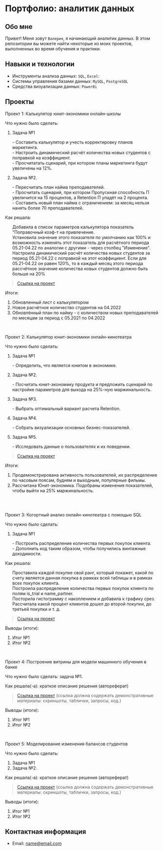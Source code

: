 # Портфолио: аналитик данных

## Обо мне 

Привет! Меня зовут ``Валерия``, я начинающий аналитик данных. 
В этом репозитории вы можете найти некоторые из моих проектов, выполненных во время обучения и практики.
<br>

## Навыки и технологии
- Инструменты анализа данных: ``SQL``, ``Excel``:  
- Системы управления базами данных: ``MySQL``, ``PostgreSQL``
- Средства визуализации данных: ``PowerBi``



## Проекты
<p> Проект 1: Калькулятор юнит-экономики онлайн-школы</p>
<p>Что нужно было сделать:<p>
<ol>
  <li>Задача №1</li>
  <p>- Составить калькулятор и учесть корректировку планов маркетинга.<br>
     - Настроить динамический расчёт количества новых студентов с поправкой на коэффициент.<br>
     - Просчитатать сценарий, при котором планы маркетинга будут увеличены на 12%.</p>

  <li>Задача №2.</li>
  <p>- Пересчитать план найма преподавателей.<br>
     - Просчитать сценарий, при котором Пропускная способность П увеличится на 15 процентов, а Retention П упадёт на 2 процента.<br>
     - Составить новый план найма с ограничением: за месяц нельзя нанять более 70 преподавателей.</p>
</ol>

<p>Как решала:<p>
<ol>
   <p>Добавила в список параметров калькулятора показатель "Поправочный коэф-т на привлечение.<br>
      Установила значение этого показателя по умолчанию как 100% и возможность изменять этот показатель для расчётного периода 05.21-04.22 по аналогии с другими - через столбец "Изменение".<br>
      Настроила динамический расчёт количества новых студентов за период 05.21-04.22 с поправкой на этот коэффициент. Если для 05.21-04.22 он равен 120%, то в каждый месяц этого периода рассчётное значение количества новых студентов должно быть больше на 20%</p>
</ol>

> <a href="https://drive.google.com/drive/folders/1ZbzTYPZcdyXgfU_YdhlYKsAGA6VQRqyi?usp=sharing">Ссылка на проект</a>

<p>Итоги:<p>
<ol>
  <li>Обновленный лист с калькулятором</li>
  <li>Новое расчётное количество студентов на 04.2022</li>
  <li>Обновлённый план по найму - с количеством новых преподавателей по месяцам за период с 05.2021 по 04.2022</li>
</ol>
<br> 

<p> Проект 2: Калькулятор юнит-экономики онлайн-кинотеатра</p>
<p>Что нужно было сделать:<p>
<ol>
  <li>Задача №1</li>
  <p>- Определить, что является юнитом в экономике.</p>
  <li>Задача №2.</li>
  <p>- Посчитать юнит-экономику продукта и предложить сценарий по настройке параметров для выхода на 25%-ную маржинальность.</p>
  <li>Задача №3.</li>
  <p>- Выбрать оптимальный вариант расчета Retention.</p> 
  <li>Задача №4.</li>
  <p>- Собрать визуализации основных бизнес-показателей.</p>
  <li>Задача №5.</li>
  <p>- Исследовать данные о пользователях и их поведении.</p>
</ol>

> <a href="https://drive.google.com/drive/folders/1ZbzTYPZcdyXgfU_YdhlYKsAGA6VQRqyi?usp=sharing">Ссылка на проект</a>
 
<p>Итоги:<p>
<ol>
  <li>Продемонстрирована активность пользователей, их распределение по часовым поясам, будням и выходным, популярные фильмы.</li>
  <li>Рассчитана Юнит-экономика. Подобраны изменения показателей, чтобы выйти на 25% маржинальность.</li>
</ol>
<br> 

<br> 
<p> Проект 3: Когортный анализ онлайн-кинотеатра с помощью SQL</p>
<p>Что нужно было сделать:<p>
<ol>
  <li>Задача №1</li>
  <p>- Построить распределение количества первых покупок клиента.<br>
     - Дополнить код таким образом, чтобы получились винтажные доходимости.</p>
</ol>

<p>Как решала:<p>
<ol>
   <p>Проставила каждой покупке свой ранг, который покажет, какой по счету является данная покупка в рамках всей таблицы и в рамках всех покупок клиента.<br>
      Построила распределение количества первых покупок клиента по полям is_trial и name_partner.<br>
      Посторила гистограмму с накоплением и добавила к графику срез.<br>
      Рассчитала какой процент клиентов дошел до второй покупки, до третьей покупки и т. д.</p>
</ol>
  
> <a href="https://drive.google.com/drive/folders/1ZbzTYPZcdyXgfU_YdhlYKsAGA6VQRqyi?usp=sharing">Ссылка на проект</a>

  <p>Выводы (итоги):<p>
<ol>
  <li>Итог №1</li>
  <li>Итог №2</li>
</ol>

<br> 
<p>Проект 4: Построение витрины для модели машинного обучения в банке </p> 
<p>Что нужно было сделать: задача №1.<p>
  
<p>Как решала(-а): краткое описание решения (автореферат)<p>

> <a href="https://drive.google.com/drive/folders/1ZbzTYPZcdyXgfU_YdhlYKsAGA6VQRqyi?usp=sharing">Ссылка на проект</a>
(ссылка должна содержать демонстративные материалы: скриншоты, таблички, запросы, код.)
  
 <p>Выводы (итоги):<p>
<ol>
  <li>Итог №1</li>
  <li>Итог №2</li>
</ol>
<br> 


<p>Проект 5: Моделирование изменения балансов студентов</p> 
<p>Что нужно было сделать:<p>
<ol>
  <li>Задача №1</li>
  <li>Задача №2.</li>
</ol>

<p>Как решала(-а): краткое описание решения (автореферат)<p>

> <a href="https://drive.google.com/drive/folders/1ZbzTYPZcdyXgfU_YdhlYKsAGA6VQRqyi?usp=sharing">Ссылка на проект</a>
(ссылка должна содержать демонстративные материалы: скриншоты, таблички, запросы, код.)
 
 <p>Выводы (итоги):<p>
<ol>
  <li>Итог №1</li>
  <li>Итог №2</li>
</ol>

## Контактная информация
- Email: name@email.com
